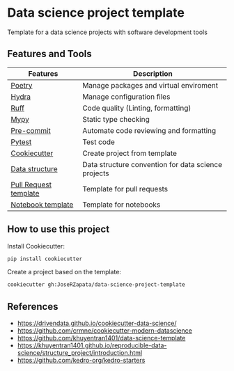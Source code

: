 # Data science project template

Template for a data science projects with software development tools

## Features and Tools

Features              | Description
 ---                  | ---
[Poetry]              | Manage packages and virtual enviroment
[Hydra]               | Manage configuration files
[Ruff]                | Code quality (Linting, formatting)
[Mypy]                | Static type checking
[Pre-commit]          | Automate code reviewing and formatting
[Pytest]              | Test code
[Cookiecutter]        | Create project from template
[Data structure]      | Data structure convention for data science projects
[Pull Request template] | Template for pull requests
[Notebook template]     | Template for notebooks


## How to use this project

Install Cookiecutter:
```bash
pip install cookiecutter
```

Create a project based on the template:
```bash
cookiecutter gh:JoseRZapata/data-science-project-template
```

## References

- https://drivendata.github.io/cookiecutter-data-science/
- https://github.com/crmne/cookiecutter-modern-datascience
- https://github.com/khuyentran1401/data-science-template
- https://khuyentran1401.github.io/reproducible-data-science/structure_project/introduction.html
- https://github.com/kedro-org/kedro-starters

[autodoc]: https://www.sphinx-doc.org/en/master/usage/extensions/autodoc.html
[bandit]: https://github.com/PyCQA/bandit
[click]: https://click.palletsprojects.com/
[codecov]: https://codecov.io/
[Cookiecutter]:https://cookiecutter.readthedocs.io/stable/
[coverage.py]: https://coverage.readthedocs.io/
[Data structure]: {{cookiecutter.repo_name}}/data/README.md
[deepcheck]:https://deepcheck.io/
[dependabot]: https://github.com/dependabot/dependabot-core
[depy]:https://fpgmaas.github.io/deptry/
[DVC]:https://dvc.org/
[flake8]: https://flake8.pycqa.org/en/latest/
[furo]: https://pradyunsg.me/furo/
[github actions]: https://github.com/features/actions
[github labeler]: https://github.com/marketplace/actions/github-labeler
[hydra]: https://hydra.cc/
[Jupyter]:https://jupyter.org/
[just]:https://just.systems/man/en/
[Makefile]: https://www.gnu.org/software/make/manual/make.html
[MlFlow]:https://www.mlflow.org/
[Mypy]: http://mypy-lang.org/
[myst]: https://myst-parser.readthedocs.io/
[napoleon]: https://www.sphinx-doc.org/en/master/usage/extensions/napoleon.html
[nox]: https://nox.thea.codes/
[Notebook template]: {{cookiecutter.repo_name}}/notebooks/notebook_template.ipynb
[NumPy]:https://numpy.org/
[OmegaConf]: https://omegaconf.readthedocs.io/en/latest/
[Pandas]:https://pandas.pydata.org/
[pandera]:(https://pandera.readthedocs.io/en/stable/)
[pipenv]: https://pipenv.pypa.io/en/latest/
[Poetry]: https://python-poetry.org/
[pre-commit]: https://pre-commit.com/
[prettier]: https://prettier.io/
[Pull Request template]: {{cookiecutter.repo_name}}/pull_request_template.md
[pypi]: https://pypi.org/
[Pytest]: https://docs.pytest.org/en/latest/
[pyupgrade]: https://github.com/asottile/pyupgrade
[Ruff]: https://docs.astral.sh/ruff/
[safety]: https://github.com/pyupio/safety
[scikit-learn]:https://scikit-learn.org/
[sphinx]: http://www.sphinx-doc.org/
[sphinx-click]: https://sphinx-click.readthedocs.io/
[testpypi]: https://test.pypi.org/
[tox]: https://tox.readthedocs.io/
[typeguard]: https://github.com/agronholm/typeguard
[xdoctest]: https://github.com/Erotemic/xdoctest
